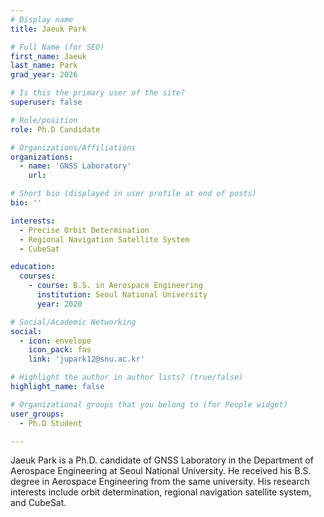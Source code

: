 ```yaml
---
# Display name
title: Jaeuk Park

# Full Name (for SEO)
first_name: Jaeuk
last_name: Park
grad_year: 2026

# Is this the primary user of the site?
superuser: false

# Role/position
role: Ph.D Candidate

# Organizations/Affiliations
organizations:
  - name: 'GNSS Laboratory'
    url: 

# Short bio (displayed in user profile at end of posts)
bio: ''

interests:
  - Precise Orbit Determination
  - Regional Navigation Satellite System
  - CubeSat

education:
  courses:
    - course: B.S. in Aerospace Engineering
      institution: Seoul National University
      year: 2020

# Social/Academic Networking
social:
  - icon: envelope
    icon_pack: fas
    link: 'jupark12@snu.ac.kr'

# Highlight the author in author lists? (true/false)
highlight_name: false

# Organizational groups that you belong to (for People widget)
user_groups:
  - Ph.D Student

---
```


Jaeuk Park is a Ph.D. candidate of GNSS Laboratory in the Department of Aerospace Engineering at Seoul National University. He received his B.S. degree in Aerospace Engineering from the same university. His research interests include orbit determination, regional navigation satellite system, and CubeSat.